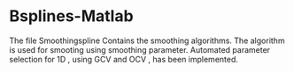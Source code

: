 # Bsplines-Matlab
The file Smoothingspline Contains the smoothing algorithms.
The algorithm is used for smooting using smoothing parameter.
Automated parameter selection for 1D , using GCV and OCV , has been implemented.
